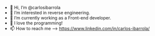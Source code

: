 - 👋 Hi, I’m @carlosibarrola
- 👀 I’m interested in reverse engineering.
- 🌱 I’m currently working as a Front-end developer.
- 💞️ I love the programming!
- 📫 How to reach me --> https://www.linkedin.com/in/carlos-ibarrola/

<!---
carlosibarrola/carlosibarrola is a ✨ special ✨ repository because its `README.md` (this file) appears on your GitHub profile.
You can click the Preview link to take a look at your changes.
--->
